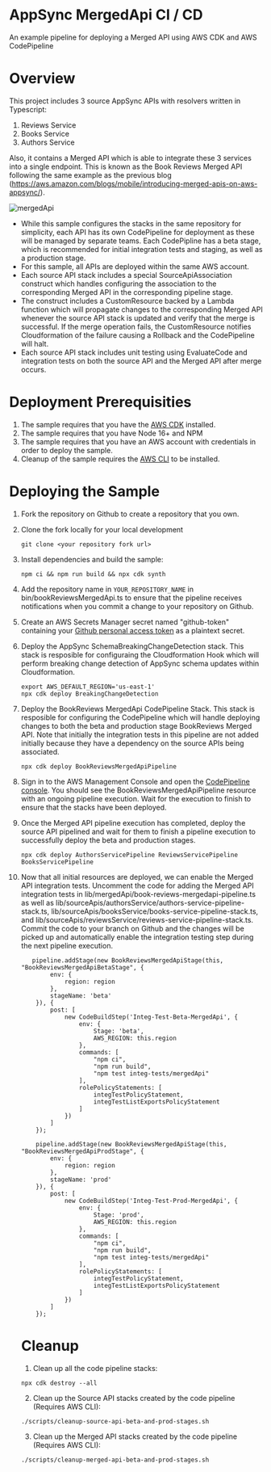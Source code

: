 # AppSync MergedApi CI / CD
An example pipeline for deploying a Merged API using AWS CDK and AWS CodePipeline

# Overview
This project includes 3 source AppSync APIs with resolvers written in Typescript:

1. Reviews Service
2. Books Service
3. Authors Service

Also, it contains a Merged API which is able to integrate these 3 services into a single endpoint. This is known as the Book Reviews Merged API following the same example as the previous blog (https://aws.amazon.com/blogs/mobile/introducing-merged-apis-on-aws-appsync/).


![mergedApi](https://github.com/ndejaco2/MergedApiCICD/assets/54116900/71e8d0fe-0b4a-4d27-bbfa-63cc9ff3593f)

* While this sample configures the stacks in the same repository for simplicity, each API has its own CodePipeline for deployment as these will be managed by separate teams. Each CodePipline has a beta stage, which is recommended for initial integration tests and staging, as well as a production stage.
* For this sample, all APIs are deployed within the same AWS account. 
* Each source API stack includes a special SourceApiAssociation construct which handles configuring the association to the corresponding Merged API in the corresponding pipeline stage.
* The construct includes a CustomResource backed by a Lambda function which will propagate changes to the corresponding Merged API whenever the source API stack is updated and verify that the merge is successful. If the merge operation fails, the CustomResource notifies Cloudformation of the failure causing a Rollback and the CodePipeline will halt.
* Each source API stack includes unit testing using EvaluateCode and integration tests on both the source API and the Merged API after merge occurs. 


# Deployment Prerequisities

1. The sample requires that you have the [AWS CDK](https://docs.aws.amazon.com/cdk/v2/guide/getting_started.html) installed.
2. The sample requires that you have Node 16+ and NPM
3. The sample requires that you have an AWS account with credentials in order to deploy the sample. 
4. Cleanup of the sample requires the [AWS CLI](https://docs.aws.amazon.com/cli/latest/userguide/getting-started-install.html) to be installed.

# Deploying the Sample

1. Fork the repository on Github to create a repository that you own.  

2. Clone the fork locally for your local development
    ```
    git clone <your repository fork url>
    ```

3. Install dependencies and build the sample:
    ```
    npm ci && npm run build && npx cdk synth
    ```

4. Add the repository name in `YOUR_REPOSITORY_NAME` in bin/bookReviewsMergedApi.ts to ensure that the pipeline receives notifications when you commit a change to your repository on Github. 

5. Create an AWS Secrets Manager secret named "github-token" containing your [Github personal access token](https://docs.github.com/en/authentication/keeping-your-account-and-data-secure/managing-your-personal-access-tokens/) as a plaintext secret.

6. Deploy the AppSync SchemaBreakingChangeDetection stack. This stack is resposible for configuraing the Cloudformation Hook which will perform breaking change detection of AppSync schema updates within Cloudformation.

    ```
    export AWS_DEFAULT_REGION='us-east-1'
    npx cdk deploy BreakingChangeDetection
    ```

7. Deploy the BookReviews MergedApi CodePipeline Stack. This stack is resposible for configuring the CodePipeline which will handle deploying changes to both the beta and production stage BookReviews Merged API. Note that initially the integration tests in this pipeline are not added initially because they have a dependency on the source APIs being associated. 
    ```
    npx cdk deploy BookReviewsMergedApiPipeline
    ```
8. Sign in to the AWS Management Console and open the [CodePipeline console](https://console.aws.amazon.com/codesuite/codepipeline/home). You should see the BookReviewsMergedApiPipeline resource with an ongoing pipeline execution. Wait for the execution to finish to ensure that the stacks have been deployed. 


9. Once the Merged API pipeline execution has completed, deploy the source API pipelined and wait for them to finish a pipeline execution to successfully deploy the beta and production stages. 
    ```
    npx cdk deploy AuthorsServicePipeline ReviewsServicePipeline BooksServicePipeline
    ```

10. Now that all initial resources are deployed, we can enable the Merged API integration tests. Uncomment the code for adding the Merged API integration tests in lib/mergedApi/book-reviews-mergedapi-pipeline.ts as well as lib/sourceApis/authorsService/authors-service-pipeline-stack.ts, lib/sourceApis/booksService/books-service-pipeline-stack.ts, and lib/sourceApis/reviewsService/reviews-service-pipeline-stack.ts. Commit the code to your branch on Github and the changes will be picked up and automatically enable the integration testing step during the next pipeline execution. 

    ```
       pipeline.addStage(new BookReviewsMergedApiStage(this, "BookReviewsMergedApiBetaStage", {
            env: {
                region: region
            },
            stageName: 'beta'
        }), {
            post: [
                new CodeBuildStep('Integ-Test-Beta-MergedApi', {
                    env: {
                        Stage: 'beta',
                        AWS_REGION: this.region
                    },
                    commands: [
                        "npm ci",
                        "npm run build",
                        "npm test integ-tests/mergedApi"
                    ],
                    rolePolicyStatements: [
                        integTestPolicyStatement,
                        integTestListExportsPolicyStatement
                    ]
                })
            ]
        });

        pipeline.addStage(new BookReviewsMergedApiStage(this, "BookReviewsMergedApiProdStage", {
            env: {
                region: region
            },
            stageName: 'prod'
        }), {
            post: [
                new CodeBuildStep('Integ-Test-Prod-MergedApi', {
                    env: {
                        Stage: 'prod',
                        AWS_REGION: this.region
                    },
                    commands: [
                        "npm ci",
                        "npm run build",
                        "npm test integ-tests/mergedApi"
                    ],
                    rolePolicyStatements: [
                        integTestPolicyStatement,
                        integTestListExportsPolicyStatement
                    ]
                })
            ]
        });

    ```

    # Cleanup
    
    1. Clean up all the code pipeline stacks:

    ```
    npx cdk destroy --all
    ```

    2. Clean up the Source API stacks created by the code pipeline (Requires AWS CLI):
    ```
    ./scripts/cleanup-source-api-beta-and-prod-stages.sh
    ```

    3. Clean up the Merged API stacks created by the code pipeline (Requires AWS CLI):
    ```
    ./scripts/cleanup-merged-api-beta-and-prod-stages.sh
    ```